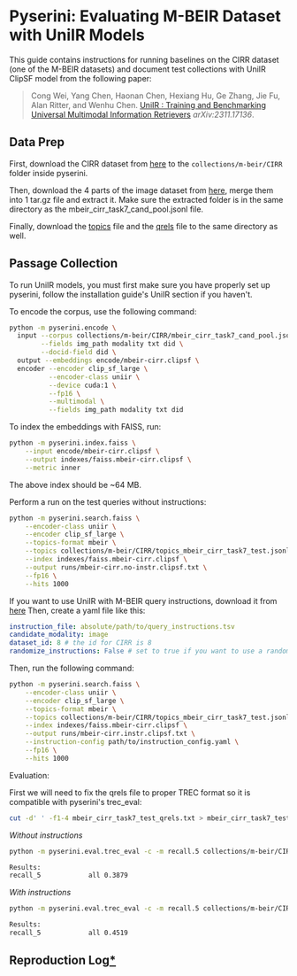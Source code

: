 # Pyserini: Evaluating M-BEIR Dataset with UniIR Models

This guide contains instructions for running baselines on the CIRR dataset (one of the M-BEIR datasets) and document test collections with UniIR ClipSF model from the following paper:

> Cong Wei, Yang Chen, Haonan Chen, Hexiang Hu, Ge Zhang, Jie Fu, Alan Ritter, and Wenhu Chen. [UniIR : Training and Benchmarking Universal Multimodal Information Retrievers](https://arxiv.org/abs/2106.14807) _arXiv:2311.17136_.

## Data Prep
 
First, download the CIRR dataset from [here](https://huggingface.co/datasets/TIGER-Lab/M-BEIR/blob/main/cand_pool/local/mbeir_cirr_task7_cand_pool.jsonl) to the `collections/m-beir/CIRR` folder inside pyserini.

Then, download the 4 parts of the image dataset from [here](https://huggingface.co/datasets/TIGER-Lab/M-BEIR/tree/main), merge them into 1 tar.gz file and extract it. Make sure the extracted folder is in the same directory as the mbeir_cirr_task7_cand_pool.jsonl file.

Finally, download the [topics](https://huggingface.co/datasets/TIGER-Lab/M-BEIR/blob/main/query/test/mbeir_cirr_task7_test.jsonl) file and the [qrels](https://huggingface.co/datasets/TIGER-Lab/M-BEIR/blob/main/qrels/test/mbeir_cirr_task7_test_qrels.txt) file to the same directory as well.

## Passage Collection

To run UniIR models, you must first make sure you have properly set up pyserini, follow the installation guide's UniIR section if you haven't.

To encode the corpus, use the following command:
```bash
python -m pyserini.encode \
  input --corpus collections/m-beir/CIRR/mbeir_cirr_task7_cand_pool.jsonl \
        --fields img_path modality txt did \
        --docid-field did \
  output --embeddings encode/mbeir-cirr.clipsf \
  encoder --encoder clip_sf_large \
          --encoder-class uniir \
          --device cuda:1 \
          --fp16 \
          --multimodal \
          --fields img_path modality txt did
```

To index the embeddings with FAISS, run:

```bash
python -m pyserini.index.faiss \
    --input encode/mbeir-cirr.clipsf \
    --output indexes/faiss.mbeir-cirr.clipsf \
    --metric inner
```

The above index should be ~64 MB.

Perform a run on the test queries without instructions:

```bash
python -m pyserini.search.faiss \
    --encoder-class uniir \
    --encoder clip_sf_large \
    --topics-format mbeir \
    --topics collections/m-beir/CIRR/topics_mbeir_cirr_task7_test.jsonl \
    --index indexes/faiss.mbeir-cirr.clipsf \
    --output runs/mbeir-cirr.no-instr.clipsf.txt \
    --fp16 \
    --hits 1000
```

If you want to use UniIR with M-BEIR query instructions, download it from [here](https://huggingface.co/datasets/TIGER-Lab/M-BEIR/blob/main/instructions/query_instructions.tsv)
Then, create a yaml file like this:
```yaml
instruction_file: absolute/path/to/query_instructions.tsv
candidate_modality: image
dataset_id: 8 # the id for CIRR is 8
randomize_instructions: False # set to true if you want to use a random instruction for each query
```

Then, run the following command:

```bash
python -m pyserini.search.faiss \
    --encoder-class uniir \
    --encoder clip_sf_large \
    --topics-format mbeir \
    --topics collections/m-beir/CIRR/topics_mbeir_cirr_task7_test.jsonl \
    --index indexes/faiss.mbeir-cirr.clipsf \
    --output runs/mbeir-cirr.instr.clipsf.txt \
    --instruction-config path/to/instruction_config.yaml \
    --fp16 \
    --hits 1000
```

Evaluation:

First we will need to fix the qrels file to proper TREC format so it is compatible with pyserini's trec_eval:
```bash
cut -d' ' -f1-4 mbeir_cirr_task7_test_qrels.txt > mbeir_cirr_task7_test_qrels_fixed.txt
```

_Without instructions_
```bash
python -m pyserini.eval.trec_eval -c -m recall.5 collections/m-beir/CIRR/mbeir_cirr_task7_test_qrels_fixed.txt runs/mbeir-cirr.no-instr.clipsf.txt

Results:
recall_5           	all	0.3879
```

_With instructions_
```bash
python -m pyserini.eval.trec_eval -c -m recall.5 collections/m-beir/CIRR/mbeir_cirr_task7_test_qrels_fixed.txt runs/mbeir-cirr.instr.clipsf.txt

Results:
recall_5           	all	0.4519
```


## Reproduction Log[*](reproducibility.md)

